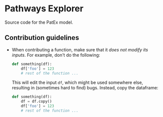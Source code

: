 # Pathways Explorer

Source code for the PatEx model.

## Contribution guidelines

- When contributing a function, make sure that it _does not modify its inputs_. For example, don't do the following:

  ```python
  def something(df):
      df['foo'] = 123
      # rest of the function ...
  ```

  This will edit the input `df`, which might be used somewhere else, resulting in (sometimes hard to find) bugs. Instead, copy the dataframe:

  ```python
  def something(df):
      df = df.copy()
      df['foo'] = 123
      # rest of the function ...
  ```
